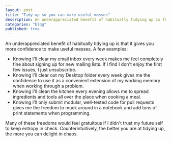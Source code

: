 ```yaml
---
layout: post
title: "Tidy up so you can make useful messes"
description: An underappreciated benefit of habitually tidying up is that it gives you more confidence to make useful messes.
categories: "blog"
published: true
---
```


An underappreciated benefit of habitually tidying up is that it gives you more confidence to make useful messes. A few examples:

- Knowing I'll clear my email inbox every week makes me feel completely fine about signing up for new mailing lists. If I find I don't enjoy the first few issues, I just unsubscribe.
- Knowing I'll clear out my Desktop folder every week gives me the confidence to use it as a convenient extension of my working memory when working through a problem.
- Knowing I'll clean the kitchen every evening allows me to spread ingredients and tools all over the place when cooking a meal.
- Knowing I'll only submit modular, well-tested code for pull requests gives me the freedom to muck around in a notebook and add tons of print statements when programming.

Many of these freedoms would feel gratuitous if I didn't trust my future self to keep entropy in check. Counterintuitively, the better you are at tidying up, the more you can delight in chaos.